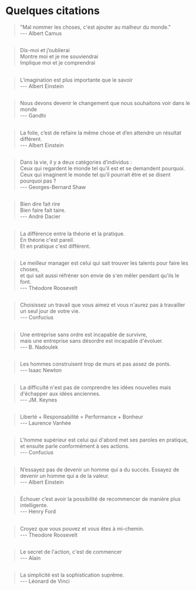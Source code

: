 # Quelques citations

> "Mal nommer les choses, c'est ajouter au malheur du monde."    
> --- Albert Camus  
   
##  
> Dis-moi et j’oublierai  
> Montre moi et je me souviendrai  
> Implique moi et je comprendrai  
  
##  
> L’imagination est plus importante que le savoir    
> --- Albert Einstein
  
##  
> Nous devons devenir le changement que nous souhaitons voir dans le monde  
> --- Gandhi  
  
##  
> La folie, c’est de refaire la même chose  et d’en attendre un résultat différent.  
> --- Albert Einstein
  
##  
> Dans la vie, il y a deux catégories d’individus :  
> Ceux qui regardent le monde tel qu’il est et se demandent pourquoi.  
> Ceux qui imaginent le monde tel qu’il pourrait être et se disent pourquoi pas ?  
> --- Georges-Bernard Shaw  
  
##    
> Bien dire fait rire  
> Bien faire fait taire.  
> --- André Dacier  

##  
> La différence entre la théorie et la pratique.   
> En théorie c'est pareil.  
> Et en pratique c'est différent.  

##
> Le meilleur manager est celui qui sait trouver les talents pour faire les choses,  
> et qui sait aussi réfréner son envie de s'en mêler pendant qu'ils le font.  
> --- Théodore Roosevelt  

##  
> Choisissez un travail que vous aimez et vous n'aurez pas à travailler un seul jour de votre vie.  
> --- Confucius  

##  
> Une entreprise sans ordre est incapable de survivre,  
> mais une entreprise sans désordre est incapable d'évoluer.  
> --- B. Nadoulek  

##  
>  Les hommes construisent trop de murs et pas assez de ponts.  
>  --- Isaac Newton

##  
> La difficulté n'est pas de comprendre les idées nouvelles mais d'échapper aux idées anciennes.  
> --- JM. Keynes

##  
> Liberté + Responsabilité = Performance + Bonheur  
> --- Laurence Vanhée    

##  
> L'homme supérieur est celui qui d'abord met ses paroles en pratique,  
> et ensuite parle conformément à ses actions.  
> --- Confucius  

## 
> N’essayez pas de devenir un homme qui a du succès. Essayez de devenir un homme qui a de la valeur.  
> --- Albert Einstein  

## 
> Échouer c’est avoir la possibilité de recommencer de manière plus intelligente.  
> --- Henry Ford    

## 
> Croyez que vous pouvez et vous êtes à mi-chemin.  
> --- Theodore Roosevelt  

## 
> Le secret de l'action, c'est de commencer  
> --- Alain  

## 
> La simplicité est la sophistication suprême.   
> --- Léonard de Vinci  

